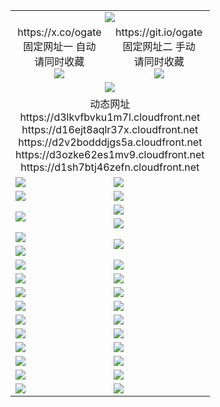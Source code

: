 ﻿<table>
  <tr><td colspan=2 align=center><img src="https://d1sh7btj46zefn.cloudfront.net/Up/oGate.jpg" /></td></tr>
  <tr>
    <td align=center>https://x.co/ogate<br>固定网址一 自动<br>请同时收藏<br><img src="https://d1sh7btj46zefn.cloudfront.net/Up/0WMGD1.png" /></td>
    <td align=center>https://git.io/ogate<br>固定网址二 手动<br>请同时收藏<br><img src="https://d1sh7btj46zefn.cloudfront.net/Up/0WMGD2.png" /></td>
  </tr>
  <tr>
    <td colspan=2 align=center><a href="https://d1sh7btj46zefn.cloudfront.net/ogUP.aspx?name=0ogate.apk&from=github" target="_blank"><img src="https://d1sh7btj46zefn.cloudfront.net/Up/0ogate.jpg" /></a></td>
  </tr>
  <tr><td colspan=2 align=center>动态网址
<br>https://d3lkvfbvku1m7l.cloudfront.net
<br>https://d16ejt8aqlr37x.cloudfront.net
<br>https://d2v2bodddjgs5a.cloudfront.net
<br>https://d3ozke62es1mv9.cloudfront.net
<br>https://d1sh7btj46zefn.cloudfront.net
    </td>
  </tr>
  <tr>
    <td><a href="https://d1sh7btj46zefn.cloudfront.net/oNote.aspx?id=oGate&from=github" target="_blank"><img src="https://d1sh7btj46zefn.cloudfront.net/Up/0WCYQ.jpg" /></a></td>
    <td><a href="https://d1sh7btj46zefn.cloudfront.net/oNote.aspx?id=oNote&from=github" target="_blank"><img src="https://d1sh7btj46zefn.cloudfront.net/Up/0WZBM0.jpg" /></a></td>
  </tr>
  <tr>
    <td><a href="https://d1sh7btj46zefn.cloudfront.net/ogDY.aspx?from=github" target="_blank"><img src="https://d1sh7btj46zefn.cloudfront.net/Up/DY.jpg"/></a></td>
    <td><a href="https://d1sh7btj46zefn.cloudfront.net/ogST.aspx?from=github" target="_blank"><img src="https://d1sh7btj46zefn.cloudfront.net/Up/ST.jpg"/></a></td>
  </tr>
  <tr>
    <td rowspan=2><a href="https://d1sh7btj46zefn.cloudfront.net/ogUP.aspx?name=WJ.mp4&from=github" target="_blank"><img src="https://d1sh7btj46zefn.cloudfront.net/Up/WJ.jpg" /></a></td>
    <td><a href="https://d1sh7btj46zefn.cloudfront.net/ogUP.aspx?name=DKC.mp4&count=17&from=github" target="_blank"><img src="https://d1sh7btj46zefn.cloudfront.net/Up/DKC.jpg" /></a></td> 
  </tr>
  <tr>
    <td><a href="https://d1sh7btj46zefn.cloudfront.net/ogUP.aspx?name=LRWS.mp4&count=6B:13,5A:10,5B:35,4A:14,4B:19,3A:10,3B:26,2A:16,2B:21,1A:23,1B:29&from=github" target="_blank"><img src="https://d1sh7btj46zefn.cloudfront.net/Up/LRWS.jpg" /></a></td>
  </tr>
  <tr>
    <td><a href="https://d1sh7btj46zefn.cloudfront.net/ogUP.aspx?name=JQR.mp4&count=2&from=github" target="_blank"><img src="https://d1sh7btj46zefn.cloudfront.net/Up/JQR.jpg" /></a></td>   
    <td rowspan=2><a href="https://d1sh7btj46zefn.cloudfront.net/ogUP.aspx?name=JP.mp4&count=9&from=github" target="_blank"><img src="https://d1sh7btj46zefn.cloudfront.net/Up/JP.jpg" /></td>
  </tr>
  <tr>
    <td><a href="https://d1sh7btj46zefn.cloudfront.net/ogUP.aspx?name=ZSJ.mp4&count=16&from=github" target="_blank"><img src="https://d1sh7btj46zefn.cloudfront.net/Up/ZSJ.jpg" /></a></td>
  </tr>
  <tr>
    <td><a href="https://d1sh7btj46zefn.cloudfront.net/ogUP.aspx?name=SSZJ.mp4&count=7&current=2&from=github" target="_blank"><img src="https://d1sh7btj46zefn.cloudfront.net/Up/SSZJ.jpg" /></a></td>
    <td><a href="https://d1sh7btj46zefn.cloudfront.net/ogUP.aspx?name=WH.mp4&from=github" target="_blank"><img src="https://d1sh7btj46zefn.cloudfront.net/Up/WH.jpg" /></a></td>
  </tr>
  <tr>
    <td><a href="https://d1sh7btj46zefn.cloudfront.net/ogUP.aspx?name=DWHM.mp4&from=github" target="_blank"><img src="https://d1sh7btj46zefn.cloudfront.net/Up/DWHM.jpg" /></a></td>
    <td><a href="https://d1sh7btj46zefn.cloudfront.net/ogUP.aspx?name=XTFY.mp4&count=24&from=github" target="_blank"><img src="https://d1sh7btj46zefn.cloudfront.net/Up/XTFY.jpg" /></a></td>
  </tr>
  <tr>
    <td><a href="https://d1sh7btj46zefn.cloudfront.net/ogUP.aspx?name=4SQQ.mp4&count=06:4,05:20&current=06:4&from=github" target="_blank"><img src="https://d1sh7btj46zefn.cloudfront.net/Up/4SQQ0.jpg" /></a></td>
    <td><a href="https://d1sh7btj46zefn.cloudfront.net/ogUP.aspx?name=4SHQ.mp4&count=06:3,05:29&current=06:3&from=github" target="_blank"><img src="https://d1sh7btj46zefn.cloudfront.net/Up/4SHQ0.jpg" /></a></td>
  </tr>
  <tr>
    <td><a href="https://d1sh7btj46zefn.cloudfront.net/ogUP.aspx?name=4SZG.mp4&count=06:2,05:22,04:22&current=06:1&from=github" target="_blank"><img src="https://d1sh7btj46zefn.cloudfront.net/Up/4SZG0.jpg" /></a></td>
    <td><a href="https://d1sh7btj46zefn.cloudfront.net/ogUP.aspx?name=4SDJ.mp4&count=06:2,05:48,04:52&current=06:1&from=github" target="_blank"><img src="https://d1sh7btj46zefn.cloudfront.net/Up/4SDJ0.jpg" /></a></td>
  </tr>
  <tr>
    <td><a href="https://d1sh7btj46zefn.cloudfront.net/onUP.aspx?name=https://x.co/dtw99&from=github" target="_blank"><img src="https://d1sh7btj46zefn.cloudfront.net/Up/0DTW.jpg"/></a></td>
    <td><a href="https://d1sh7btj46zefn.cloudfront.net/onUP.aspx?name=https://d2tyo2h9ydw5hf.cloudfront.net/acenter/&from=github" target="_blank"><img src="https://d1sh7btj46zefn.cloudfront.net/Up/0TDW.jpg" /></a></td>
  </tr>
  <tr>
    <td><a href="https://d1sh7btj46zefn.cloudfront.net/onUP.aspx?name=https://d2r8g7swm7yriq.cloudfront.net/gb/nsc413.htm&from=github" target="_blank"><img src="https://d1sh7btj46zefn.cloudfront.net/Up/0DJY.jpg" /></a></td>
    <td><a href="https://d1sh7btj46zefn.cloudfront.net/onUP.aspx?name=https://dgyo0jey7vwa5.cloudfront.net/xtr/gb/prog204.html&from=github" target="_blank"><img src="https://d1sh7btj46zefn.cloudfront.net/Up/0XTR.jpg" /></a></td>
  </tr>
  <tr>
    <td><a href="https://d1sh7btj46zefn.cloudfront.net/onUP.aspx?name=https://d1o6sqws00r7ay.cloudfront.net&from=github" target="_blank"><img src="https://d1sh7btj46zefn.cloudfront.net/Up/0MHW.jpg" /></a></td>
    <td><a href="https://d1sh7btj46zefn.cloudfront.net/onUP.aspx?name=https://d38z1xzg5vtneh.cloudfront.net&from=github" target="_blank"><img src="https://d1sh7btj46zefn.cloudfront.net/Up/0ZJW.jpg" /></a></td>
  </tr>
  <tr>
    <td><a href="https://d1sh7btj46zefn.cloudfront.net/ogUP.aspx?name=FG.zip&from=github" target="_blank"><img src="https://d1sh7btj46zefn.cloudfront.net/Up/FG.jpg" /></a></td>
    <td><a href="https://d1sh7btj46zefn.cloudfront.net/ogUP.aspx?name=FGA.apk&from=github" target="_blank"><img src="https://d1sh7btj46zefn.cloudfront.net/Up/FGA.jpg" /></a></td>
  </tr>
  <tr>
    <td><a href="https://d1sh7btj46zefn.cloudfront.net/ogUP.aspx?name=U.zip&from=github" target="_blank"><img src="https://d1sh7btj46zefn.cloudfront.net/Up/U.jpg" /></a></td>
    <td><a href="https://d1sh7btj46zefn.cloudfront.net/ogUP.aspx?name=UA.apk&from=github" target="_blank"><img src="https://d1sh7btj46zefn.cloudfront.net/Up/UA.jpg" /></a></td>
  </tr>
  <tr>
    <td><a href="https://d1sh7btj46zefn.cloudfront.net/ogUP.aspx?name=0iPPOTV.zip&from=github" target="_blank"><img src="https://d1sh7btj46zefn.cloudfront.net/Up/0iPPOTV.jpg" /></a></td>
    <td><a href="https://d1sh7btj46zefn.cloudfront.net/ogUP.aspx?name=0iNTD.apk&from=github" target="_blank"><img src="https://d1sh7btj46zefn.cloudfront.net/Up/0iNTD.jpg" /></a></td>
  </tr>
</table>

